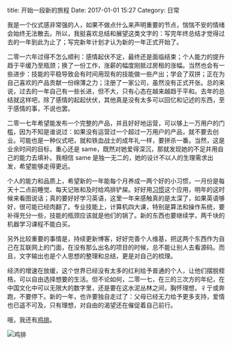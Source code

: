 title: 开始一段新的旅程
Date: 2017-01-01 15:27
Category: 日常

我是一个仪式感非常强的人，如果不做点什么来声明重要的节点，惴惴不安的情绪会始终无法散去。所以，我挺喜欢总结和展望这类文字的：写完年终总结才觉得过去的一年到此为止了；写完新年计划才认为新的一年正式开始了。

二零一六年过得不怎么顺利：感情起伏不定，最终还是面临结束；个人能力的提升趋于平缓乃至瓶颈；换了一份工作，涨薪的幅度刚抵过房租的涨幅。当然也会有一些进步：技能的平稳导致会有时间用现有的技能做一些产出；学会了双拼；正在为自己喜欢的产品贡献一份绵薄之力；注册了一家公司，虽然没有正式开张。总的来说，过去的一年自己有一些长进，但不大，只有心态在越来越趋于平和。去年的总结就这样吧，除了感情的起起伏伏，其他真是没有太多可以回忆和记述的东西，至于感情的事，不说也罢。

二零一七年希望能发布一个完整的产品，并且好好地运营，可以够上一万用户的门槛，因为不知是谁说过：如果没有运营过一个超过一万用户的产品，就不要去创业。可能也是一种仪式吧，就和铁血战士的成年礼一样，要拼杀一番。当然，这是业余时间的目标，重心还是 same，既然对她爱得深沉，那就发现她的不足并用自己的能力去填补。我相信 same 是独一无二的，她的设计不以人的生理需求出发，希望能够走得更远。 

个人的能力和品质上，希望新的一年能每个月养成一两个好的小习惯，一月份是每天十二点前睡觉、每天记账和及时给鸡排铲屎。好好用[习惯](https://play.google.com/store/apps/details?id=org.isoron.uhabits)这个应用，明年的这时候来看图说话；真的要好好学习英语，这里一年来感触真的是太深了，如果英语够好，很可能已经肉翻了。专业技能上，计算机四大课，特别是算法和操作系统，要补得充分一些，技能的瓶颈应该就是他们的锅了。新的东西也要继续学，两千块的机器学习课程不能白买。

另外比较重要的事情是，持续更新博客，好好完善个人维基，把这两个东西作为自己在互联网上的门面，在没有那么出名的项目的时候，总不能让别人去看源码。而且，文字输出也是个人思想的整理和总结，更是对自己的梳理。

经济的增速在放缓，这个世界已经没有太多的红利给予普通的个人，让他们摆脱桎梏，可以自由选择想要的生活。但不论如何，二零一七，在三的三次方的年纪，在中国文化中可以无限大的数字里，还是要在这水泥丛林之间，胸怀理想，彳亍或奔跑，不要停下。新的一年，也许要独自走过了：父母已经无力给予更多支持，爱情也已遥不可及，只有理想，对自由的渴望还在催促着自己前行。

哦，我还有[鸡排](http://7xjasi.com1.z0.glb.clouddn.com/IMG_20161224_151652_mh1483261617831.jpg)。

![鸡排](http://7xjasi.com1.z0.glb.clouddn.com/IMG_20161224_151652_mh1483261617831.jpg-sm "你要干嘛")